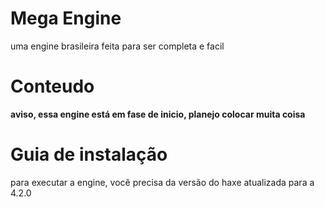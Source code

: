 # Mega Engine
uma engine brasileira feita para ser completa e facil

# Conteudo
**aviso, essa engine está em fase de inicio, planejo colocar muita coisa**

# Guia de instalação
para executar a engine, você precisa da versão do haxe atualizada para a 4.2.0
